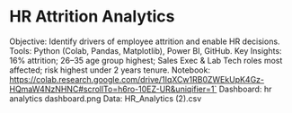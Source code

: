 # HR Attrition Analytics
Objective: Identify drivers of employee attrition and enable HR decisions.
Tools: Python (Colab, Pandas, Matplotlib), Power BI, GitHub.
Key Insights: 16% attrition; 26–35 age group highest; Sales Exec & Lab Tech roles most affected; risk highest under 2 years tenure.
Notebook: https://colab.research.google.com/drive/1IqXCw1RB0ZWEkUpK4Gz-HQmaW4NzNHNC#scrollTo=h6ro-10EZ-UR&uniqifier=1`
Dashboard: hr analytics dashboard.png
Data: HR_Analytics (2).csv

